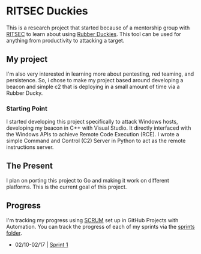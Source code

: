 # RITSEC Duckies

This is a research project that started because of a mentorship group with [RITSEC](https://ritsec.club) to learn about using [Rubber Duckies](https://shop.hak5.org/products/usb-rubber-ducky-deluxe). This tool can be used for anything from productivity to attacking a target.

## My project

I'm also very interested in learning more about pentesting, red teaming, and persistence. So, i chose to make my project based around developing a beacon and simple c2 that is deploying in a small amount of time via a Rubber Ducky.

### Starting Point

I started developing this project specifically to attack Windows hosts, developing my beacon in C++ with Visual Studio. It directly interfaced with the Windows APIs to achieve Remote Code Execution (RCE). I wrote a simple Command and Control (C2) Server in Python to act as the remote instructions server.

## The Present

I plan on porting this project to Go and making it work on different platforms. This is the current goal of this project.

## Progress

I'm tracking my progress using [SCRUM](https://www.scrum.org/) set up in GitHub Projects with Automation. You can track the progress of each of my sprints via the [sprints folder](/sprints).

- 02/10-02/17 | [Sprint 1](/sprints/sprint1.md)